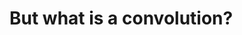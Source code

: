 


<div class="grid grid-cols-1 justify-center justify-items-center self-center mt-50 font-italic">

# But what is a convolution?

</div>




<style>
  a {
    border-style: none !important;
  }

  a:hover {
    border-style: none !important;
  }

  .list li{
    margin-bottom: 1.8rem !important;
  }
</style>